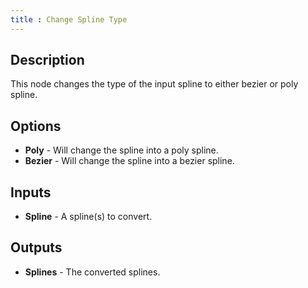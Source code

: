 ```yaml
---
title : Change Spline Type
---
```


## Description

This node changes the type of the input spline to either bezier or poly
spline.

## Options

- **Poly** - Will change the spline into a poly spline.
- **Bezier** - Will change the spline into a bezier spline.

## Inputs

- **Spline** - A spline(s) to convert.

## Outputs

- **Splines** - The converted splines.
